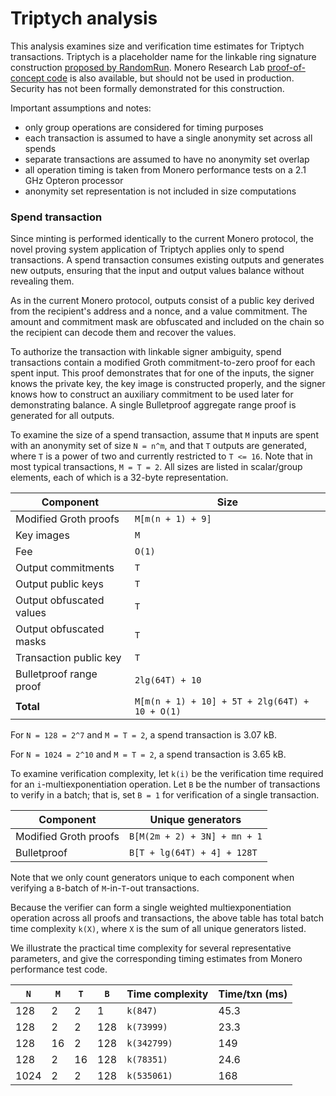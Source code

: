 # Triptych analysis

This analysis examines size and verification time estimates for Triptych transactions. Triptych is a placeholder name for the linkable ring signature construction [proposed by RandomRun](https://github.com/monero-project/research-lab/issues/56). Monero Research Lab [proof-of-concept code](https://github.com/SarangNoether/skunkworks/tree/lrs/lrs) is also available, but should not be used in production. Security has not been formally demonstrated for this construction.

Important assumptions and notes:
- only group operations are considered for timing purposes
- each transaction is assumed to have a single anonymity set across all spends
- separate transactions are assumed to have no anonymity set overlap
- all operation timing is taken from Monero performance tests on a 2.1 GHz Opteron processor
- anonymity set representation is not included in size computations


### Spend transaction

Since minting is performed identically to the current Monero protocol, the novel proving system application of Triptych applies only to spend transactions. A spend transaction consumes existing outputs and generates new outputs, ensuring that the input and output values balance without revealing them.

As in the current Monero protocol, outputs consist of a public key derived from the recipient's address and a nonce, and a value commitment. The amount and commitment mask are obfuscated and included on the chain so the recipient can decode them and recover the values.

To authorize the transaction with linkable signer ambiguity, spend transactions contain a modified Groth commitment-to-zero proof for each spent input. This proof demonstrates that for one of the inputs, the signer knows the private key, the key image is constructed properly, and the signer knows how to construct an auxiliary commitment to be used later for demonstrating balance. A single Bulletproof aggregate range proof is generated for all outputs.

To examine the size of a spend transaction, assume that `M` inputs are spent with an anonymity set of size `N = n^m`, and that `T` outputs are generated, where `T` is a power of two and currently restricted to `T <= 16`. Note that in most typical transactions, `M = T = 2`. All sizes are listed in scalar/group elements, each of which is a 32-byte representation.

Component | Size
--------- | ----
Modified Groth proofs | `M[m(n + 1) + 9]`
Key images | `M`
Fee | `O(1)`
Output commitments | `T`
Output public keys | `T`
Output obfuscated values | `T`
Output obfuscated masks | `T`
Transaction public key | `T`
Bulletproof range proof | `2lg(64T) + 10`
**Total** | `M[m(n + 1) + 10] + 5T + 2lg(64T) + 10 + O(1)`

For `N = 128 = 2^7` and `M = T = 2`, a spend transaction is 3.07 kB.

For `N = 1024 = 2^10` and `M = T = 2`, a spend transaction is 3.65 kB.

To examine verification complexity, let `k(i)` be the verification time required for an `i`-multiexponentiation operation. Let `B` be the number of transactions to verify in a batch; that is, set `B = 1` for verification of a single transaction.

Component | Unique generators
--------- | -----------------
Modified Groth proofs | `B[M(2m + 2) + 3N] + mn + 1`
Bulletproof | `B[T + lg(64T) + 4] + 128T`

Note that we only count generators unique to each component when verifying a `B`-batch of `M`-in-`T`-out transactions.

Because the verifier can form a single weighted multiexponentiation operation across all proofs and transactions, the above table has total batch time complexity `k(X)`, where `X` is the sum of all unique generators listed.

We illustrate the practical time complexity for several representative parameters, and give the corresponding timing estimates from Monero performance test code.

`N` | `M` | `T` | `B` | Time complexity | Time/txn (ms)
--- | --- | --- | --- | --------------- | -------------
128 | 2   | 2   | 1   | `k(847)` | 45.3
128 | 2   | 2   | 128 | `k(73999)` | 23.3
128 | 16  | 2   | 128 | `k(342799)` | 149
128 | 2   | 16  | 128 | `k(78351)` | 24.6
1024 | 2  | 2   | 128 | `k(535061)` | 168
